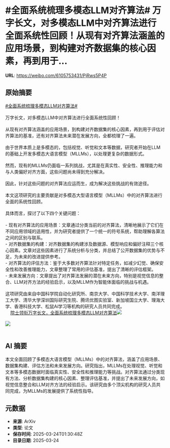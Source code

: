 # #全面系统梳理多模态LLM对齐算法# 万字长文，对多模态LLM中对齐算法进行全面系统性回顾！从现有对齐算法涵盖的应用场景，到构建对齐数据集的核心因素，再到用于...

**URL**: https://weibo.com/6105753431/PjRws5P4P

## 原始摘要

<a href="https://m.weibo.cn/search?containerid=231522type%3D1%26t%3D10%26q%3D%23%E5%85%A8%E9%9D%A2%E7%B3%BB%E7%BB%9F%E6%A2%B3%E7%90%86%E5%A4%9A%E6%A8%A1%E6%80%81LLM%E5%AF%B9%E9%BD%90%E7%AE%97%E6%B3%95%23&amp;extparam=%23%E5%85%A8%E9%9D%A2%E7%B3%BB%E7%BB%9F%E6%A2%B3%E7%90%86%E5%A4%9A%E6%A8%A1%E6%80%81LLM%E5%AF%B9%E9%BD%90%E7%AE%97%E6%B3%95%23" data-hide=""><span class="surl-text">#全面系统梳理多模态LLM对齐算法#</span></a> <br><br>万字长文，对多模态LLM中对齐算法进行全面系统性回顾！<br><br>从现有对齐算法涵盖的应用场景，到构建对齐数据集的核心因素，再到用于评估对齐算法的基准，还有对齐算法未来潜在发展方向，全都梳理了一遍。<br><br>由于世界本质上是多模态的，包括视觉、听觉和文本等数据，研究者开始在LLM的基础上开发多模态大语言模型（MLLMs），以处理更复杂的数据形式。<br><br>然而，现有的MLLMs仍面临一系列挑战，尤其是在真实性、安全性、推理能力和与人类偏好对齐方面，这些问题尚未得到充分解决。<br><br>因此，针对这些问题的对齐算法应运而生，成为解决这些挑战的有效途径。<br><br>本文这项研究的主要贡献是对多模态大型语言模型（MLLMs）中的对齐算法进行全面的系统性回顾。<br><br>具体而言，探讨了以下四个关键问题：<br><br>- 现有对齐算法的应用场景：文章通过分类当前的对齐算法，清晰地展示了它们在不同应用领域的适用性，并为研究者提供了一个统一的符号系统，帮助理解各算法之间的区别与联系。<br>- 对齐数据集的构建：对齐数据集的构建涉及数据源、模型响应和偏好注释三个核心因素。文章对这些因素进行了系统分析与分类，并总结了公开数据集的优势与不足，为未来的改进提供参考。<br>- 对齐算法的评估方法：鉴于大多数对齐算法针对特定任务，如减少幻觉、确保安全性和改善推理能力，文章整理了常用的评估基准，提出了清晰的评估框架。<br>- 未来发展方向：文章提出了对齐算法发展的潜在未来方向，特别是视觉信息的整合、LLM对齐方法的经验启示，以及MLLM作为智能体面临的挑战与机遇。<br><br>这项研究由来自中国科学院自动化研究所、南京大学、中国科学技术大学、南洋理工大学、清华大学深圳国际研究生院、腾讯优图实验室、新加坡国立大学、理海大学、香港科技大学、松鼠Ai学习等机构的研究人员共同完成。<br><a href="https://weibo.cn/sinaurl?u=https%3A%2F%2Fmp.weixin.qq.com%2Fs%2F8djZcfyl3v0N1eZRQBk0Yg" data-hide=""><span class="url-icon"><img style="width: 1rem;height: 1rem" src="https://h5.sinaimg.cn/upload/2015/09/25/3/timeline_card_small_web_default.png" referrerpolicy="no-referrer"></span><span class="surl-text">院士领衔万字长文，全面系统梳理多模态LLM对齐算法</span></a><img style="" src="https://tvax4.sinaimg.cn/large/006Fd7o3ly1hzqswxpq3bj30u00ghahe.jpg" referrerpolicy="no-referrer"><br><br><img style="" src="https://tvax1.sinaimg.cn/large/006Fd7o3ly1hzqsx0huv5j30u00z2h55.jpg" referrerpolicy="no-referrer"><br><br>

## AI 摘要

本文全面回顾了多模态大语言模型（MLLMs）中的对齐算法，涵盖了应用场景、数据集构建、评估方法和未来发展方向。研究指出，MLLMs在处理视觉、听觉和文本等多模态数据时面临真实性、安全性和推理能力等挑战。对齐算法通过分类现有方法、分析数据集构建的核心因素、整理评估基准，并提出了未来发展方向，如视觉信息整合和LLM对齐方法的经验启示。该研究由多个顶尖机构的研究人员共同完成，为MLLMs的发展提供了系统性指导。

## 元数据

- **来源**: ArXiv
- **类型**: 论文
- **保存时间**: 2025-03-24T01:30:48Z
- **目录日期**: 2025-03-24
